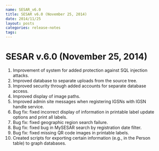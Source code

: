 ```yaml
---
name: SESAR_v6.0
title: SESAR v6.0 (November 25, 2014)
date: 2014/11/25
layout: posts
categories: release-notes
tags: 
---
```



# SESAR v.6.0 (November 25, 2014)
1. Improvement of system for added protection against SQL injection attacks.
2. Improved database to separate uploads from the source tree.
3. Improved security through added accounts for separate database access.
4. Improved display of image paths.
5. Improved admin site messages when registering IGSNs with IGSN handle service.
6. Bug fix: fixed incorrect display of information in printable label update options and print all labels.
7. Bug fix: fixed geographic region search failure.
8. Bug fix: fixed bug in MySESAR search by registration date filter.
9. Bug fix: fixed missing QR code images in printable labels.
10. Created scripts for exporting certain information (e.g., in the Person table) to graph databases.
